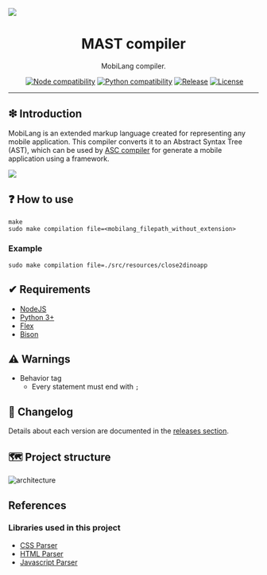 ![](https://github.com/williamniemiec/mast-compiler/blob/master/docs/img/logo/logo.jpg?raw=true)

<h1 align='center'>MAST compiler</h1>
<p align='center'>MobiLang compiler.</p>
<p align="center">
	<a href="https://github.com/williamniemiec/mast-compiler/actions/workflows/ubuntu.yml"><img src="https://github.com/williamniemiec/mast-compiler/actions/workflows/ubuntu.yml/badge.svg" alt=""></a>
	<a href="http://node.dev"><img src="https://img.shields.io/badge/NodeJS-8+-D0008F.svg" alt="Node compatibility"></a>
	<a href="http://python.org"><img src="https://img.shields.io/badge/python-3+-D0008F.svg" alt="Python compatibility"></a>
	<a href="https://github.com/williamniemiec/mast-compiler/releases"><img src="https://img.shields.io/github/v/release/williamniemiec/mast-compiler" alt="Release"></a>
	<a href="https://github.com/williamniemiec/mast-compiler/blob/master/LICENSE"><img src="https://img.shields.io/badge/License-MIT-919191.svg" alt="License"></a>
	
<hr>

## ❇ Introduction
MobiLang is an extended markup language created for representing any mobile application. This compiler converts it to an Abstract Syntax Tree (AST), which can be used by [ASC compiler](https://github.com/williamniemiec/asc-compiler/) for generate a mobile application using a framework.

![](https://github.com/williamniemiec/mast-compiler/blob/master/docs/img/mobilang/mobilang-tree.jpg?raw=true)

## ❓ How to use

```
make
sudo make compilation file=<mobilang_filepath_without_extension>
```

### Example

```
sudo make compilation file=./src/resources/close2dinoapp
```

## ✔ Requirements
- [NodeJS](https://nodejs.dev)
- [Python 3+](https://python.org)
- [Flex](https://www.geeksforgeeks.org/flex-fast-lexical-analyzer-generator/)
- [Bison](https://www.gnu.org/software/bison/)

## ⚠ Warnings
- Behavior tag
  - Every statement must end with `;`
   
## 🚩 Changelog
Details about each version are documented in the [releases section](https://github.com/williamniemiec/mast-compiler/releases).

## 🗺 Project structure
![architecture](https://raw.githubusercontent.com/williamniemiec/mast-compiler/master/docs/img/schemas/architecture.png?raw=true)

## References

### Libraries used in this project
- [CSS Parser](https://github.com/reworkcss/css)
- [HTML Parser](https://github.com/mykolaharmash/hyntax)
- [Javascript Parser](https://github.com/acornjs/acorn)
